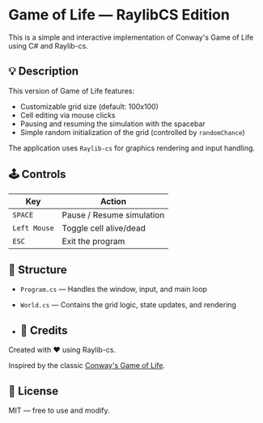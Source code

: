# Game of Life — RaylibCS Edition

This is a simple and interactive implementation of Conway's Game of Life using C# and Raylib-cs.

## 💡 Description

This version of Game of Life features:

- Customizable grid size (default: 100x100)
- Cell editing via mouse clicks
- Pausing and resuming the simulation with the spacebar
- Simple random initialization of the grid (controlled by `randomChance`)

The application uses `Raylib-cs` for graphics rendering and input handling.

## 🕹️ Controls

| Key            | Action                  |
|----------------|--------------------------|
| `SPACE`        | Pause / Resume simulation |
| `Left Mouse`   | Toggle cell alive/dead   |
| `ESC`          | Exit the program          |

## 🧱 Structure

- `Program.cs` — Handles the window, input, and main loop
- `World.cs` — Contains the grid logic, state updates, and rendering

- ## 🙌 Credits

Created with ❤️ using Raylib-cs.

Inspired by the classic [Conway's Game of Life](https://en.wikipedia.org/wiki/Conway%27s_Game_of_Life).

## 📄 License

MIT — free to use and modify.
